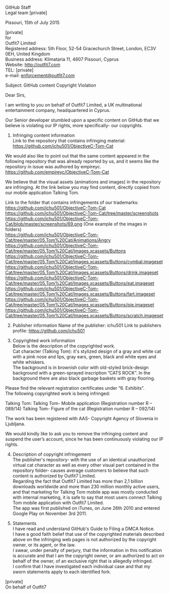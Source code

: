 GitHub Staff  
Legal team [private]

Pissouri, 15th of July 2015

[private]  
for  
Outfit7 Limited  
Registered address: 5th Floor, 52-54   Gracechurch Street, London, EC3V 0EH, United Kingdom    
Business address: Klimataria 11, 4607 Pissouri, Cyprus    
Website: http://outfit7.com  
TEL: [private]    
e-mail: enforcement@outfit7.com  

Subject: GitHub content Copyright Violation

Dear Sirs,

I am writing to you on behalf of Outfit7 Limited, a UK multinational entertainment company, headquartered in Cyprus.

Our Senior developer stumbled upon a specific content on GitHub that we believe is violating our IP rights, more specifically- our copyrights.

1. Infringing content information  
Link to the repository that contains infringing material:    
https://github.com/ichu501/ObjectiveC-Tom-Cat

  We would also like to point out that the same content appeared in the following repository that was already reported by us, and it seems like the repository in issue was authored by empireyc.
  https://github.com/empireyc/ObjectiveC-Tom-Cat

  We believe that the visual assets (animations and images) in the repository are infringing.
  At the link below you may find content, directly copied from our mobile application Talking Tom.

  Link to the folder that contains infringements of our trademarks:
  https://github.com/ichu501/ObjectiveC-Tom-Cat
  https://github.com/ichu501/ObjectiveC-Tom-Cat/tree/master/screenshots
  https://github.com/ichu501/ObjectiveC-Tom-Cat/blob/master/screenshots/69.png (One example of the images in folders)  
  https://github.com/ichu501/ObjectiveC-Tom-Cat/tree/master/05.Tom%20Cat/Animations/Angry
  https://github.com/ichu501/ObjectiveC-Tom-Cat/tree/master/05.Tom%20Cat/Images.xcassets/Buttons
  https://github.com/ichu501/ObjectiveC-Tom-Cat/tree/master/05.Tom%20Cat/Images.xcassets/Buttons/cymbal.imageset
  https://github.com/ichu501/ObjectiveC-Tom-Cat/tree/master/05.Tom%20Cat/Images.xcassets/Buttons/drink.imageset
  https://github.com/ichu501/ObjectiveC-Tom-Cat/tree/master/05.Tom%20Cat/Images.xcassets/Buttons/eat.imageset
  https://github.com/ichu501/ObjectiveC-Tom-Cat/tree/master/05.Tom%20Cat/Images.xcassets/Buttons/fart.imageset
  https://github.com/ichu501/ObjectiveC-Tom-Cat/tree/master/05.Tom%20Cat/Images.xcassets/Buttons/pie.imageset
  https://github.com/ichu501/ObjectiveC-Tom-Cat/tree/master/05.Tom%20Cat/Images.xcassets/Buttons/scratch.imageset

2. Publisher information
Name of the publisher: ichu501
Link to publishers profile:
https://github.com/ichu501

3. Copyrighted work information  
Below is the description of the copyrighted work.  
Cat character (Talking Tom): it's stylized design of a gray and white cat with a pink nose and lips, gray ears, green, black and white eyes and white whiskers.  
The background is in brownish color with old-styled brick-design background with a green-sprayed inscription ”CATS ROCK”. In the background there are also black garbage baskets with gray flooring.

  Please find the relevant registration certificates under “6. Exhibits”.  
  The following copyrighted work is being infringed:

  Talking Tom:
  Talking Tom- Mobile application (Registration number R – 089/14)
  Talking Tom- Figure of the cat (Registration number R – 092/14)

  The work has been registered with AAS- Copyright Agency of Slovenia in Ljubljana.

  We would kindly like to ask you to remove the infringing content and suspend the user’s account, since he has been continuously violating our IP rights.

4. Description of copyright infringement  
The publisher's repository- with the use of an identical unauthorized virtual cat character as well as every other visual part contained in the repository folder- causes average customers to believe that such content is authorized by Outfit7 Limited.  
Regarding the fact that Outfit7 Limited has more than 2,1 billion downloads worldwide and more than 230 million monthly active users, and that marketing for Talking Tom mobile app was mostly conducted with internal marketing, it is safe to say that most users connect Talking Tom mobile application with Outfit7 Limited.  
The app was first published on iTunes, on June 26th 2010 and entered Google Play on November 3rd 2011.

5. Statements  
I have read and understand GitHub's Guide to Filing a DMCA Notice.  
I have a good faith belief that use of the copyrighted materials described above on the infringing web pages is not authorized by the copyright owner, or its agent, or the law.  
I swear, under penalty of perjury, that the information in this notification is accurate and that I am the copyright owner, or am authorized to act on behalf of the owner, of an exclusive right that is allegedly infringed.  
I confirm that I have investigated each individual case and that my sworn statements apply to each identified fork.  


[private]  
On behalf of Outfit7
